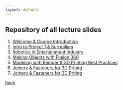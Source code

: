```yaml
---
layout: default
---
```


## Repository of all lecture slides

1. <a href="https://docs.google.com/presentation/d/e/2PACX-1vR9IzkyiRN6j21S1-EVfJUVUbxsM5UVJL4O3iTFTxKTyOEwsob3E7IIWtLki6I4oaNh6c44xUD46AID/pub?start=false&loop=false&delayms=3000" target="_blank">Welcome & Course Introduction</a>
2. <a href="https://docs.google.com/presentation/d/e/2PACX-1vSgc05gSxfBGIsL2tGwtj6DLZljNWmOf2sn0gTV3z-7rm3JBAQb2Y77454fLyPZZxTwsr9ikB9d-fSB/pub?start=false&loop=false&delayms=60000" target="_blank">Intro to Project 1 & Surrealism</a>
3. <a href="https://docs.google.com/presentation/d/e/2PACX-1vTVoDvyxfDDOC9NOawhya94YPWtYpjgaqUERN18z-2mWdvRPv2Bb4yvRyU_wANG5xf2wzxlpU1URZrS/pub?start=false&loop=false&delayms=30000" target="_blank">Robotics in Entertainment Industry</a>
4. <a href="https://docs.google.com/presentation/d/e/2PACX-1vTqvySAEiHfc76ufvnVTmqLwiUOtxGlWC8ywUIRbHG7gPTdJXZYzHyQ7KXovzri7g5p-B-SL2Z-YJx8/pub?start=false&loop=false&delayms=60000 " target="_blank"> Making Objects with Fusion 360 </a>
5. <a href ="https://docs.google.com/presentation/d/e/2PACX-1vSEyS0hsGy7oRfN5xA3BScdj_K9S_PGSLkKxAmpHR22L36Cvbg4SgQpUoP01thsSxwaOQA1jM1qHpM1/pub?start=false&loop=false&delayms=60000" target="_blank"> Modeling with Blender & 3D Printing Best Practices </a>
6.  <a href ="https://docs.google.com/presentation/d/e/2PACX-1vSn7Gh2YJNMRAlDErlA3gK8_3dqUApW4bBs0xO-eSgFvWwAL80Y8gSKByh7fYeWMc4DbqsMP0T96-7Y/pub?start=false&loop=false&delayms=60000" target="_blank"> Joinery & Fasteners for 3D Priting</a>
7. <a href ="https://docs.google.com/presentation/d/e/2PACX-1vQZXzxenBXI_17OlHnmtxk2oMYJgVQTEj5phmPAWxHu9G_ZMAq6htgeMMTFksWkIrYlqX6XgB-pPyUs/pub?start=false&loop=false&delayms=60000" target="_blank"> Joinery & Fasteners for 3D Priting</a>



[back](./)
